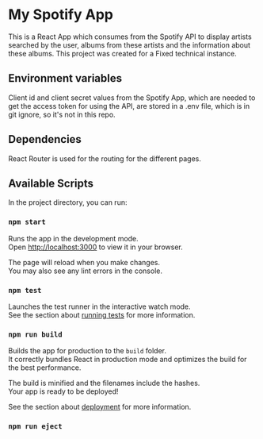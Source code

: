 # My Spotify App

This is a React App which consumes from the Spotify API to display artists searched by the user, albums from these artists and the information about these albums.
This project was created for a Fixed technical instance.

## Environment variables

Client id and client secret values from the Spotify App, which are needed to get the access token for using the API, are stored in a .env file, which is in git ignore, so it's not in this repo.

## Dependencies

React Router is used for the routing for the different pages.

## Available Scripts

In the project directory, you can run:

### `npm start`

Runs the app in the development mode.\
Open [http://localhost:3000](http://localhost:3000) to view it in your browser.

The page will reload when you make changes.\
You may also see any lint errors in the console.

### `npm test`

Launches the test runner in the interactive watch mode.\
See the section about [running tests](https://facebook.github.io/create-react-app/docs/running-tests) for more information.

### `npm run build`

Builds the app for production to the `build` folder.\
It correctly bundles React in production mode and optimizes the build for the best performance.

The build is minified and the filenames include the hashes.\
Your app is ready to be deployed!

See the section about [deployment](https://facebook.github.io/create-react-app/docs/deployment) for more information.

### `npm run eject`